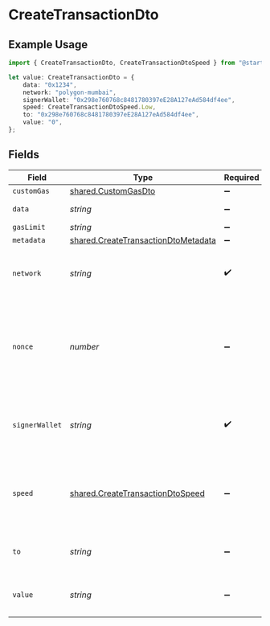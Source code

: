 # CreateTransactionDto

## Example Usage

```typescript
import { CreateTransactionDto, CreateTransactionDtoSpeed } from "@starton/sdk/sdk/models/shared";

let value: CreateTransactionDto = {
    data: "0x1234",
    network: "polygon-mumbai",
    signerWallet: "0x298e760768c8481780397eE28A127eAd584df4ee",
    speed: CreateTransactionDtoSpeed.Low,
    to: "0x298e760768c8481780397eE28A127eAd584df4ee",
    value: "0",
};
```

## Fields

| Field                                                                                             | Type                                                                                              | Required                                                                                          | Description                                                                                       | Example                                                                                           |
| ------------------------------------------------------------------------------------------------- | ------------------------------------------------------------------------------------------------- | ------------------------------------------------------------------------------------------------- | ------------------------------------------------------------------------------------------------- | ------------------------------------------------------------------------------------------------- |
| `customGas`                                                                                       | [shared.CustomGasDto](../../../sdk/models/shared/customgasdto.md)                                 | :heavy_minus_sign:                                                                                | N/A                                                                                               |                                                                                                   |
| `data`                                                                                            | *string*                                                                                          | :heavy_minus_sign:                                                                                | Transaction data.                                                                                 | 0x1234                                                                                            |
| `gasLimit`                                                                                        | *string*                                                                                          | :heavy_minus_sign:                                                                                | N/A                                                                                               |                                                                                                   |
| `metadata`                                                                                        | [shared.CreateTransactionDtoMetadata](../../../sdk/models/shared/createtransactiondtometadata.md) | :heavy_minus_sign:                                                                                | N/A                                                                                               |                                                                                                   |
| `network`                                                                                         | *string*                                                                                          | :heavy_check_mark:                                                                                | Your network you want to perform transaction.                                                     | polygon-mumbai                                                                                    |
| `nonce`                                                                                           | *number*                                                                                          | :heavy_minus_sign:                                                                                | Your transaction nonce. Don't fill this value if you want to use relayer nonce auto assignation.  |                                                                                                   |
| `signerWallet`                                                                                    | *string*                                                                                          | :heavy_check_mark:                                                                                | Your kms address. It's also the from of your transaction.                                         | 0x298e760768c8481780397eE28A127eAd584df4ee                                                        |
| `speed`                                                                                           | [shared.CreateTransactionDtoSpeed](../../../sdk/models/shared/createtransactiondtospeed.md)       | :heavy_minus_sign:                                                                                | The gas speed you want. If custom it requires customGas field                                     | low                                                                                               |
| `to`                                                                                              | *string*                                                                                          | :heavy_minus_sign:                                                                                | The address you want to send to.                                                                  | 0x298e760768c8481780397eE28A127eAd584df4ee                                                        |
| `value`                                                                                           | *string*                                                                                          | :heavy_minus_sign:                                                                                | The value of the transaction in wei.                                                              | 0                                                                                                 |